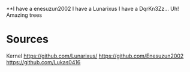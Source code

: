 **I have a enesuzun2002 I have a Lunarixus I have a DqrKn3Zz... Uh! Amazing trees

# Sources
Kernel https://github.com/Lunarixus/ https://github.com/Enesuzun2002 https://github.com/Lukas0416


